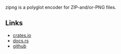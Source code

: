 zipng is a polyglot encoder for ZIP-and/or-PNG files.

## Links

- [crates.io](https://crates.io/crates/zipng)
- [docs.rs](https://docs.rs/zipng)
- [github](https://github.com/jeremyBanks/zipng)
